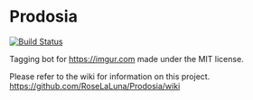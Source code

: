 # Prodosia
[![Build Status](https://travis-ci.org/RoseLaLuna/Prodosia.svg?branch=master)](https://travis-ci.org/RoseLaLuna/Prodosia)

Tagging bot for https://imgur.com made under the MIT license.

Please refer to the wiki for information on this project.
<https://github.com/RoseLaLuna/Prodosia/wiki>
